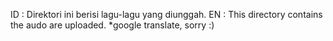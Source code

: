 ID : Direktori ini berisi lagu-lagu yang diunggah.
EN : This directory contains the audo are uploaded. *google translate, sorry :)
